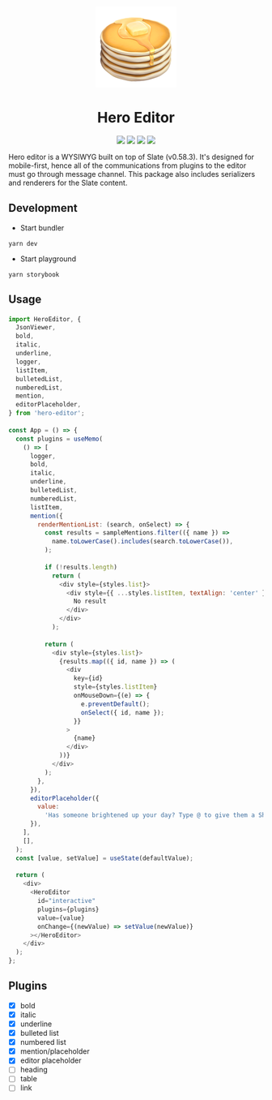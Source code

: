 <p align="center">
  <img src="./images/2569.png">
</p>

<h1 align="center">
  Hero Editor
</h1>

<p align="center">
  <img src="https://github.com/Thinkei/hero-editor/workflows/CI/badge.svg">
  <img src="https://img.shields.io/badge/node-10.16.0-brightgreen">
  <img src="https://img.shields.io/badge/npm-6.9.0-red">
  <img src="https://img.shields.io/badge/yarn-1.22.4-blue">
</p>

Hero editor is a WYSIWYG built on top of Slate (v0.58.3). It's designed for mobile-first, hence all of the communications from plugins to the editor must go through message channel. This package also includes serializers and renderers for the Slate content.

## Development

- Start bundler
```
yarn dev
```
- Start playground
```
yarn storybook
```

## Usage

```javascript
import HeroEditor, {
  JsonViewer,
  bold,
  italic,
  underline,
  logger,
  listItem,
  bulletedList,
  numberedList,
  mention,
  editorPlaceholder,
} from 'hero-editor';

const App = () => {
  const plugins = useMemo(
    () => [
      logger,
      bold,
      italic,
      underline,
      bulletedList,
      numberedList,
      listItem,
      mention({
        renderMentionList: (search, onSelect) => {
          const results = sampleMentions.filter(({ name }) =>
            name.toLowerCase().includes(search.toLowerCase()),
          );

          if (!results.length)
            return (
              <div style={styles.list}>
                <div style={{ ...styles.listItem, textAlign: 'center' }}>
                  No result
                </div>
              </div>
            );

          return (
            <div style={styles.list}>
              {results.map(({ id, name }) => (
                <div
                  key={id}
                  style={styles.listItem}
                  onMouseDown={(e) => {
                    e.preventDefault();
                    onSelect({ id, name });
                  }}
                >
                  {name}
                </div>
              ))}
            </div>
          );
        },
      }),
      editorPlaceholder({
        value:
          'Has someone brightened up your day? Type @ to give them a Shout Out!',
      }),
    ],
    [],
  );
  const [value, setValue] = useState(defaultValue);

  return (
    <div>
      <HeroEditor
        id="interactive"
        plugins={plugins}
        value={value}
        onChange={(newValue) => setValue(newValue)}
      ></HeroEditor>
    </div>
  );
};
```

## Plugins

- [x] bold
- [x] italic
- [x] underline
- [x] bulleted list
- [x] numbered list
- [x] mention/placeholder
- [x] editor placeholder
- [ ] heading
- [ ] table
- [ ] link
